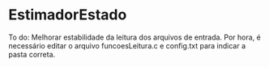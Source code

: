 # EstimadorEstado

To do:
  Melhorar estabilidade da leitura dos arquivos de entrada. Por hora, é necessário editar o arquivo funcoesLeitura.c e config.txt para indicar a pasta correta.
